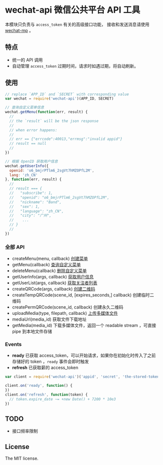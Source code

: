 # wechat-api 微信公共平台 API 工具

本模块只负责与 `access_token` 有关的高级接口功能，
接收和发送消息请使用 [wechat-mp](https://www.npmjs.org/package/wechat-mp) 。

## 特点

- 统一的 API 调用
- 自动管理 `access_token` 过期时间，请求时如遇过期，将自动刷新。


## 使用

```javascript
// replace `APP_ID` and `SECRET` with corresponding value
var wechat = require('wechat-api')(APP_ID, SECRET)

// 查询自定义菜单信息
wechat.getMenu(function(err, result) {
  //
  // the `result` will be the json response
  //
  // when error happens:
  //
  // err == {"errcode":40013,"errmsg":"invalid appid"}
  // result == null
  //
})

// 根据 OpenID 获取用户信息
wechat.getUserInfo({
  openid: 'o6_bmjrPTlm6_2sgVt7hMZOPfL2M',
  lang: 'zh_CN'
}, function(err, result) {
  //
  // result === {
  //   "subscribe": 1, 
  //   "openid": "o6_bmjrPTlm6_2sgVt7hMZOPfL2M", 
  //   "nickname": "Band", 
  //   "sex": 1, 
  //   "language": "zh_CN", 
  //   "city": "广州", 
  //    ...
  // }
  //
})

```

### 全部 API

- createMenu(menu, callback)
  [创建菜单](http://mp.weixin.qq.com/wiki/index.php?title=%E8%87%AA%E5%AE%9A%E4%B9%89%E8%8F%9C%E5%8D%95%E5%88%9B%E5%BB%BA%E6%8E%A5%E5%8F%A3)
- getMenu(callback)
  [查询自定义菜单](http://mp.weixin.qq.com/wiki/index.php?title=%E8%87%AA%E5%AE%9A%E4%B9%89%E8%8F%9C%E5%8D%95%E6%9F%A5%E8%AF%A2%E6%8E%A5%E5%8F%A3)
- deleteMenu(callback)
  [删除自定义菜单](http://mp.weixin.qq.com/wiki/index.php?title=%E8%87%AA%E5%AE%9A%E4%B9%89%E8%8F%9C%E5%8D%95%E5%88%A0%E9%99%A4%E6%8E%A5%E5%8F%A3)
- getUserInfo(args, callback)
  [获取用户信息](http://mp.weixin.qq.com/wiki/index.php?title=%E8%8E%B7%E5%8F%96%E7%94%A8%E6%88%B7%E5%9F%BA%E6%9C%AC%E4%BF%A1%E6%81%AF)
- getUserList(args, callback)
  [获取关注者列表](http://mp.weixin.qq.com/wiki/index.php?title=%E8%8E%B7%E5%8F%96%E5%85%B3%E6%B3%A8%E8%80%85%E5%88%97%E8%A1%A8)
- createQRCode(args, callback)
  [创建二维码](http://mp.weixin.qq.com/wiki/index.php?title=%E7%94%9F%E6%88%90%E5%B8%A6%E5%8F%82%E6%95%B0%E7%9A%84%E4%BA%8C%E7%BB%B4%E7%A0%81)
- createTempQRCode(scene_id, [expires_seconds,] callback)
  创建临时二维码
- createPermQRCode(scene_id, callback)
  创建永久二维码
- uploadMedia(type, filepath, callback)
  [上传多媒体文件](http://mp.weixin.qq.com/wiki/index.php?title=%E4%B8%8A%E4%BC%A0%E4%B8%8B%E8%BD%BD%E5%A4%9A%E5%AA%92%E4%BD%93%E6%96%87%E4%BB%B6)
- mediaUrl(media_id)
  获取文件下载地址
- getMedia(media_id)
  下载多媒体文件，返回一个 readable stream ，可直接 pipe 到本地文件存储


### Events

- **ready** 已获取 access_token，可以开始请求，如果你在初始化时传入了之前存储好的 token ，`ready` 事件会即时触发
- **refresh** 已获取薪的 access_token

```javascript
var client = require('wechat-api')('appid', 'secret', 'the-stored-token')

client.on('ready', function() {
})
client.on('refresh', function(token) {
  // token.expire_date ~= +new Date() + 7200 * 10e3
})
```


## TODO

- 接口频率限制


## License

The MIT license.
